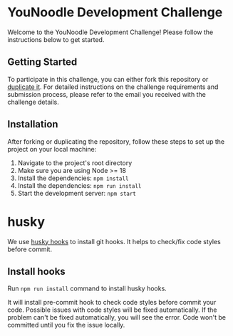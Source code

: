 # YouNoodle Development Challenge

Welcome to the YouNoodle Development Challenge! Please follow the instructions below to get started.

## Getting Started

To participate in this challenge, you can either fork this repository or [duplicate it](https://docs.github.com/en/repositories/creating-and-managing-repositories/duplicating-a-repository). For detailed instructions on the challenge requirements and submission process, please refer to the email you received with the challenge details.

## Installation
After forking or duplicating the repository, follow these steps to set up the project on your local machine:

1. Navigate to the project's root directory
1. Make sure you are using Node >= 18
2. Install the dependencies: `npm install`
3. Install the dependencies: `npm run install`
4. Start the development server: `npm start`

# husky

We use [husky hooks](https://typicode.github.io/husky/#/) to install git hooks. 
It helps to check/fix code styles before commit.

## Install hooks
Run `npm run install` command to install husky hooks.

It will install pre-commit hook to check code styles before commit your code.
Possible issues with code styles will be fixed automatically.
If the problem can't be fixed automatically, you will see the error. 
Code won't be committed until you fix the issue locally.
